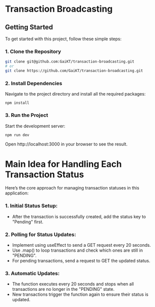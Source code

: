 # Transaction Broadcasting

## Getting Started

To get started with this project, follow these simple steps:

### 1. Clone the Repository

```bash
git clone git@github.com:GaiKT/transaction-broadcasting.git
# or
git clone https://github.com/GaiKT/transaction-broadcasting.git
```
### 2. Install Dependencies
Navigate to the project directory and install all the required packages:

```bashbash
npm install
```
### 3. Run the Project
Start the development server:

```bash
npm run dev
```
Open http://localhost:3000 in your browser to see the result.

# Main Idea for Handling Each Transaction Status
Here’s the core approach for managing transaction statuses in this application:

### 1. Initial Status Setup:

- After the transaction is successfully created, add the status key to "Pending" first.
  
### 2. Polling for Status Updates:

- Implement using useEffect to send a GET request every 20 seconds.
- Use .map() to loop transactions and check which ones are still in "PENDING".
- For pending transactions, send a request to GET the updated status.
  
### 3. Automatic Updates:

- The function executes every 20 seconds and stops when all transactions are no longer in the "PENDING" state.
- New transactions trigger the function again to ensure their status is updated.
  
